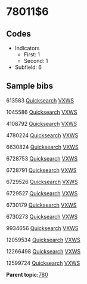 # 78011$6

## Codes

-   Indicators
    -   First: 1
    -   Second: 1
-   Subfield: 6

## Sample bibs

613583 [Quicksearch](https://search.library.yale.edu/catalog/613583) [VXWS](http://prodorbis.library.yale.edu:7014/vxws/GetHoldingsService?bibId=613583)

1045586 [Quicksearch](https://search.library.yale.edu/catalog/1045586) [VXWS](http://prodorbis.library.yale.edu:7014/vxws/GetHoldingsService?bibId=1045586)

4108792 [Quicksearch](https://search.library.yale.edu/catalog/4108792) [VXWS](http://prodorbis.library.yale.edu:7014/vxws/GetHoldingsService?bibId=4108792)

4780224 [Quicksearch](https://search.library.yale.edu/catalog/4780224) [VXWS](http://prodorbis.library.yale.edu:7014/vxws/GetHoldingsService?bibId=4780224)

6630824 [Quicksearch](https://search.library.yale.edu/catalog/6630824) [VXWS](http://prodorbis.library.yale.edu:7014/vxws/GetHoldingsService?bibId=6630824)

6728753 [Quicksearch](https://search.library.yale.edu/catalog/6728753) [VXWS](http://prodorbis.library.yale.edu:7014/vxws/GetHoldingsService?bibId=6728753)

6728791 [Quicksearch](https://search.library.yale.edu/catalog/6728791) [VXWS](http://prodorbis.library.yale.edu:7014/vxws/GetHoldingsService?bibId=6728791)

6729526 [Quicksearch](https://search.library.yale.edu/catalog/6729526) [VXWS](http://prodorbis.library.yale.edu:7014/vxws/GetHoldingsService?bibId=6729526)

6729527 [Quicksearch](https://search.library.yale.edu/catalog/6729527) [VXWS](http://prodorbis.library.yale.edu:7014/vxws/GetHoldingsService?bibId=6729527)

6730179 [Quicksearch](https://search.library.yale.edu/catalog/6730179) [VXWS](http://prodorbis.library.yale.edu:7014/vxws/GetHoldingsService?bibId=6730179)

6730273 [Quicksearch](https://search.library.yale.edu/catalog/6730273) [VXWS](http://prodorbis.library.yale.edu:7014/vxws/GetHoldingsService?bibId=6730273)

9934656 [Quicksearch](https://search.library.yale.edu/catalog/9934656) [VXWS](http://prodorbis.library.yale.edu:7014/vxws/GetHoldingsService?bibId=9934656)

12059534 [Quicksearch](https://search.library.yale.edu/catalog/12059534) [VXWS](http://prodorbis.library.yale.edu:7014/vxws/GetHoldingsService?bibId=12059534)

12266498 [Quicksearch](https://search.library.yale.edu/catalog/12266498) [VXWS](http://prodorbis.library.yale.edu:7014/vxws/GetHoldingsService?bibId=12266498)

12599724 [Quicksearch](https://search.library.yale.edu/catalog/12599724) [VXWS](http://prodorbis.library.yale.edu:7014/vxws/GetHoldingsService?bibId=12599724)

**Parent topic:**[780](../../tags/780/780.md)

